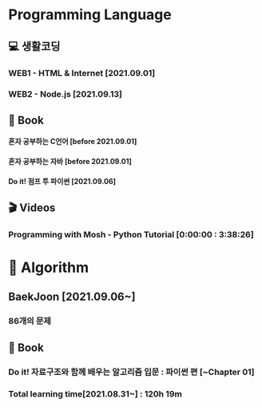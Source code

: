<h1>
    Programming Language
</h1>
<h2>💻 생활코딩</h2>

<h3>WEB1 - HTML & Internet [2021.09.01]</h3>

<h3>WEB2 - Node.js [2021.09.13]</h3>

<h2>📕 Book</h2>

<h4>혼자 공부하는 C언어 [before 2021.09.01]</h4>
<h4>혼자 공부하는 자바 [before 2021.09.01]</h4>
<h4>Do it! 점프 투 파이썬 [2021.09.06]</h4>

<h2>🎬 Videos</h2>

<h3>Programming with Mosh - Python Tutorial [0:00:00 : 3:38:26]</h3>

<h1>🔎 Algorithm</h1>

<h2>BaekJoon [2021.09.06~]</h2>

<h3>86개의 문제</h3>

<h2>📕 Book</h2>

<h3>Do it! 자료구조와 함께 배우는 알고리즘 입문 : 파이썬 편 [~Chapter 01]</h3>

<h3>Total learning time[2021.08.31~] : 120h 19m</h3>


